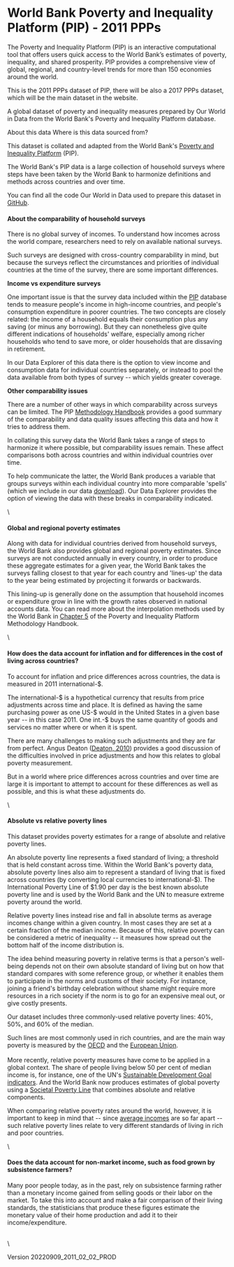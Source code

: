 # World Bank Poverty and Inequality Platform (PIP) - 2011 PPPs

The Poverty and Inequality Platform (PIP) is an interactive computational tool that offers users quick access to the World Bank’s estimates of poverty, inequality, and shared prosperity. PIP provides a comprehensive view of global, regional, and country-level trends for more than 150 economies around the world.

This is the 2011 PPPs dataset of PIP, there will be also a 2017 PPPs dataset, which will be the main dataset in the website.

A global dataset of poverty and inequality measures prepared by Our World in Data from the World Bank's Poverty and Inequality Platform database.

About this data
Where is this data sourced from?

This dataset is collated and adapted from the World Bank\'s [Poverty and Inequality Platform](https://pip.worldbank.org/home) (PIP).

The World Bank\'s PIP data is a large collection of household surveys where steps have been taken by the World Bank to harmonize definitions and methods across countries and over time.

You can find all the code Our World in Data used to prepare this dataset in [GitHub](https://github.com/owid/notebooks/tree/main/BetterDataDocs/JoeHasell/PIP).

#### About the comparability of household surveys

There is no global survey of incomes. To understand how incomes across the world compare, researchers need to rely on available national surveys.

Such surveys are designed with cross-country comparability in mind, but because the surveys reflect the circumstances and priorities of individual countries at the time of the survey, there are some important differences.

**Income vs expenditure surveys**

One important issue is that the survey data included within the [PIP](https://pip.worldbank.org/home) database tends to measure people\'s income in high-income countries, and people\'s consumption expenditure in poorer countries. The two concepts are closely related: the income of a household equals their consumption plus any saving (or minus any borrowing). But they can nonetheless give quite different indications of households\' welfare, especially among richer households who tend to save more, or older households that are dissaving in retirement.

In our Data Explorer of this data there is the option to view income and consumption data for individual countries separately, or instead to pool the data available from both types of survey -- which yields greater coverage.

**Other comparability issues**

There are a number of other ways in which comparability across surveys can be limited. The PIP [Methodology Handbook](https://worldbank.github.io/PIP-Methodology/index.html) provides a good summary of the comparability and data quality issues affecting this data and how it tries to address them.

In collating this survey data the World Bank takes a range of steps to harmonize it where possible, but comparability issues remain. These affect comparisons both across countries and within individual countries over time.

To help communicate the latter, the World Bank produces a variable that groups surveys within each individual country into more comparable \'spells\' (which we include in our data [download](https://joeh.fra1.digitaloceanspaces.com/PIP/PIP_data_public_download.zip)). Our Data Explorer provides the option of viewing the data with these breaks in comparability indicated. 

\

#### Global and regional poverty estimates

Along with data for individual countries derived from household surveys, the World Bank also provides global and regional poverty estimates. Since surveys are not conducted annually in every country, in order to produce these aggregate estimates for a given year, the World Bank takes the surveys falling closest to that year for each country and \'lines-up\' the data to the year being estimated by projecting it forwards or backwards.

This lining-up is generally done on the assumption that household incomes or expenditure grow in line with the growth rates observed in national accounts data. You can read more about the interpolation methods used by the World Bank in [Chapter 5](https://worldbank.github.io/PIP-Methodology/lineupestimates.html) of the Poverty and Inequality Platform Methodology Handbook.

\

#### How does the data account for inflation and for differences in the cost of living across countries?

To account for inflation and price differences across countries, the data is measured in 2011 international-\$.

The international-\$ is a hypothetical currency that results from price adjustments across time and place. It is defined as having the same purchasing power as one US-\$ would in the United States in a given base year -- in this case 2011. One int.-\$ buys the same quantity of goods and services no matter where or when it is spent.

There are many challenges to making such adjustments and they are far from perfect. Angus Deaton ([Deaton, 2010](https://rpds.princeton.edu/sites/g/files/toruqf1956/files/media/deaton_price_indexes_inequality_and_the_measurement_of_world_poverty_aer.pdf)) provides a good discussion of the difficulties involved in price adjustments and how this relates to global poverty measurement.

But in a world where price differences across countries and over time are large it is important to attempt to account for these differences as well as possible, and this is what these adjustments do.

\

#### Absolute vs relative poverty lines

This dataset provides poverty estimates for a range of absolute and relative poverty lines.

An absolute poverty line represents a fixed standard of living; a threshold that is held constant across time. Within the World Bank\'s poverty data, absolute poverty lines also aim to represent a standard of living that is fixed across countries (by converting local currencies to international-\$). The International Poverty Line of \$1.90 per day is the best known absolute poverty line and is used by the World Bank and the UN to measure extreme poverty around the world.

Relative poverty lines instead rise and fall in absolute terms as average incomes change within a given country. In most cases they are set at a certain fraction of the median income. Because of this, relative poverty can be considered a metric of inequality -- it measures how spread out the bottom half of the income distribution is.

The idea behind measuring poverty in relative terms is that a person\'s well-being depends not on their own absolute standard of living but on how that standard compares with some reference group, or whether it enables them to participate in the norms and customs of their society. For instance, joining a friend\'s birthday celebration without shame might require more resources in a rich society if the norm is to go for an expensive meal out, or give costly presents.

Our dataset includes three commonly-used relative poverty lines: 40%, 50%, and 60% of the median.

Such lines are most commonly used in rich countries, and are the main way poverty is measured by the [OECD](https://data.oecd.org/inequality/poverty-rate.htm) and the [European Union](https://ec.europa.eu/eurostat/statistics-explained/index.php?title=Glossary:At-risk-of-poverty_rate).\
\
More recently, relative poverty measures have come to be applied in a global context. The share of people living below 50 per cent of median income is, for instance, one of the UN\'s [Sustainable Development Goal indicators](https://sdg-tracker.org/inequality#10.2). And the World Bank now produces estimates of global poverty using a [Societal Poverty Line](https://datatopics.worldbank.org/world-development-indicators/stories/societal-poverty-a-global-measure-of-relative-poverty.html) that combines absolute and relative components.

When comparing relative poverty rates around the world, however, it is important to keep in mind that -- since [average incomes](https://ourworldindata.org/explorers/poverty-explorer?tab=map&facet=none&hideControls=false&Metric=Median&Poverty+line=%241.90+a+day&Household+survey+data+type=Show+data+from+both+income+and+expenditure+surveys&country=IND~MOZ~BRA~MDG~GHA) are so far apart -- such relative poverty lines relate to very different standards of living in rich and poor countries.

\

#### Does the data account for non-market income, such as food grown by subsistence farmers?

Many poor people today, as in the past, rely on subsistence farming rather than a monetary income gained from selling goods or their labor on the market. To take this into account and make a fair comparison of their living standards, the statisticians that produce these figures estimate the monetary value of their home production and add it to their income/expenditure.

\
\



Version 20220909_2011_02_02_PROD